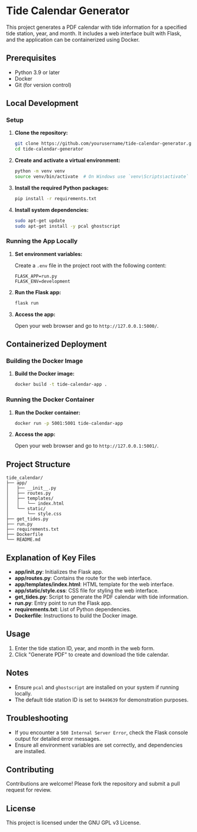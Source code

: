 # Tide Calendar Generator

This project generates a PDF calendar with tide information for a specified tide station, year, and month. It includes a web interface built with Flask, and the application can be containerized using Docker.

## Prerequisites

- Python 3.9 or later
- Docker
- Git (for version control)

## Local Development

### Setup

1. **Clone the repository:**

    ```bash
    git clone https://github.com/yourusername/tide-calendar-generator.git
    cd tide-calendar-generator
    ```

2. **Create and activate a virtual environment:**

    ```bash
    python -m venv venv
    source venv/bin/activate  # On Windows use `venv\Scripts\activate`
    ```

3. **Install the required Python packages:**

    ```bash
    pip install -r requirements.txt
    ```

4. **Install system dependencies:**

    ```bash
    sudo apt-get update
    sudo apt-get install -y pcal ghostscript
    ```

### Running the App Locally

1. **Set environment variables:**

    Create a `.env` file in the project root with the following content:

    ```plaintext
    FLASK_APP=run.py
    FLASK_ENV=development
    ```

2. **Run the Flask app:**

    ```bash
    flask run
    ```

3. **Access the app:**

    Open your web browser and go to `http://127.0.0.1:5000/`.

## Containerized Deployment

### Building the Docker Image

1. **Build the Docker image:**

    ```bash
    docker build -t tide-calendar-app .
    ```

### Running the Docker Container

1. **Run the Docker container:**

    ```bash
    docker run -p 5001:5001 tide-calendar-app
    ```

2. **Access the app:**

    Open your web browser and go to `http://127.0.0.1:5001/`.

## Project Structure

```plaintext
tide_calendar/
├── app/
│   ├── __init__.py
│   ├── routes.py
│   ├── templates/
│   │   └── index.html
│   └── static/
│       └── style.css
├── get_tides.py
├── run.py
├── requirements.txt
├── Dockerfile
└── README.md
```

## Explanation of Key Files

- **app/__init__.py**: Initializes the Flask app.
- **app/routes.py**: Contains the route for the web interface.
- **app/templates/index.html**: HTML template for the web interface.
- **app/static/style.css**: CSS file for styling the web interface.
- **get_tides.py**: Script to generate the PDF calendar with tide information.
- **run.py**: Entry point to run the Flask app.
- **requirements.txt**: List of Python dependencies.
- **Dockerfile**: Instructions to build the Docker image.

## Usage

1. Enter the tide station ID, year, and month in the web form.
2. Click "Generate PDF" to create and download the tide calendar.

## Notes

- Ensure `pcal` and `ghostscript` are installed on your system if running locally.
- The default tide station ID is set to `9449639` for demonstration purposes.

## Troubleshooting

- If you encounter a `500 Internal Server Error`, check the Flask console output for detailed error messages.
- Ensure all environment variables are set correctly, and dependencies are installed.

## Contributing

Contributions are welcome! Please fork the repository and submit a pull request for review.

## License

This project is licensed under the GNU GPL v3 License.
